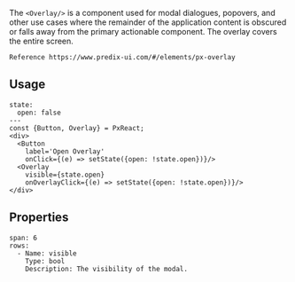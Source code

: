 The `<Overlay/>` is a component used for modal dialogues, popovers, and other use cases where the remainder of the application content is obscured or falls away from the primary actionable component. The overlay covers the entire screen.

```hint
Reference https://www.predix-ui.com/#/elements/px-overlay
```

## Usage

```react
state:
  open: false
---
const {Button, Overlay} = PxReact;
<div>
  <Button
    label='Open Overlay'
    onClick={(e) => setState({open: !state.open})}/>
  <Overlay
    visible={state.open}
    onOverlayClick={(e) => setState({open: !state.open})}/>
</div>
```


## Properties

```table
span: 6
rows:
  - Name: visible
    Type: bool
    Description: The visibility of the modal.
```

